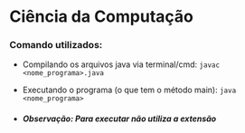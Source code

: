 # Ciência da Computação

### Comando utilizados:

- Compilando os arquivos java via terminal/cmd:
  `javac <nome_programa>.java`

- Executando o programa (o que tem o método main):
  `java <nome_programa>`

- ##### Observação: Para executar não utiliza a extensão
